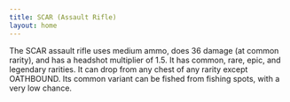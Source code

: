```yaml
---
title: SCAR (Assault Rifle)
layout: home
---
```


The SCAR assault rifle uses medium ammo, does 36 damage (at common rarity), and has a headshot multiplier of 1.5. It has common, rare, epic, and legendary rarities. It can drop from any chest of any rarity except OATHBOUND. Its common variant can be fished from fishing spots, with a very low chance.
